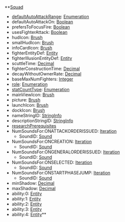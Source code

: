 **[Squad](Squad.md)
  * [defaultAutoAttackRange](defaultAutoAttackRange.md): [Enumeration](Enumeration.md)
  * defaultAutoAttackOn: [Boolean](Boolean.md)
  * prefersToFocusFire: [Boolean](Boolean.md)
  * usesFighterAttack: [Boolean](Boolean.md)
  * hudIcon: [Brush](Brush.md)
  * smallHudIcon: [Brush](Brush.md)
  * infoCardIcon: [Brush](Brush.md)
  * fighterEntityDef: [Entity](Entity.md)
  * fighterIllusionEntityDef: [Entity](Entity.md)
  * scuttleTime: [Decimal](Decimal.md)
  * fighterConstructionTime: [Decimal](Decimal.md)
  * decayWithoutOwnerRate: [Decimal](Decimal.md)
  * baseMaxNumFighters: [Integer](Integer.md)
  * [role](role.md): [Enumeration](Enumeration.md)
  * [statCountType](statCountType.md): [Enumeration](Enumeration.md)
  * mainViewIcon: [Brush](Brush.md)
  * picture: [Brush](Brush.md)
  * launchIcon: [Brush](Brush.md)
  * dockIcon: [Brush](Brush.md)
  * nameStringID: [StringInfo](StringInfo.md)
  * descriptionStringID: [StringInfo](StringInfo.md)
  * [researchPrerequisites](researchPrerequisites.md)
  * NumSoundsFor:ONATTACKORDERISSUED: [Iteration](Iteration.md)
    * SoundID: [Sound](Sound.md)
  * NumSoundsFor:ONCREATION: [Iteration](Iteration.md)
    * SoundID: [Sound](Sound.md)
  * NumSoundsFor:ONGENERALORDERISSUED: [Iteration](Iteration.md)
    * SoundID: [Sound](Sound.md)
  * NumSoundsFor:ONSELECTED: [Iteration](Iteration.md)
    * SoundID: [Sound](Sound.md)
  * NumSoundsFor:ONSTARTPHASEJUMP: [Iteration](Iteration.md)
    * SoundID: [Sound](Sound.md)
  * minShadow: [Decimal](Decimal.md)
  * maxShadow: [Decimal](Decimal.md)
  * ability:0: [Entity](Entity.md)
  * ability:1: [Entity](Entity.md)
  * ability:2: [Entity](Entity.md)
  * ability:3: [Entity](Entity.md)
  * ability:4: [Entity](Entity.md)**
